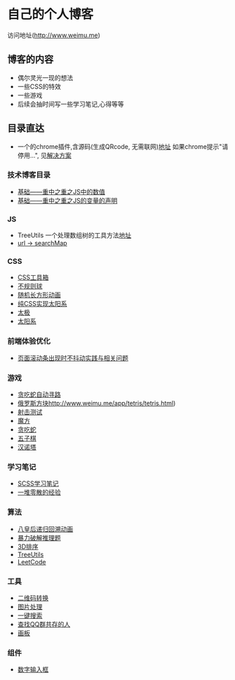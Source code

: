 # 自己的个人博客

访问地址(http://www.weimu.me)

## 博客的内容
* 偶尔灵光一现的想法 <br>
* 一些CSS的特效 <br>
* 一些游戏 <br>
* 后续会抽时间写一些学习笔记,心得等等 <br>


## 目录直达
* 一个的chrome插件,含源码(生成QRcode, 无需联网)[地址](https://github.com/Vivomo/blog/tree/gh-pages/chrome_plugins/qr_code)
如果chrome提示"请停用...", 见[解决方案](https://github.com/Vivomo/blog/tree/gh-pages/chrome_plugins)

### 技术博客目录
* [基础——重中之重之JS中的数值](http://www.weimu.me/2017/07/16/number-of-js.html)
* [基础——重中之重之JS的变量的声明](http://www.weimu.me/2017/05/30/variable-declaration-of-js.html)

### JS
* TreeUtils 一个处理数组树的工具方法[地址](https://github.com/Vivomo/blog/blob/gh-pages/js/utils/TreeUtils.js)
* [url -> searchMap]((https://github.com/Vivomo/blog/tree/gh-pages/draft/url-to-search-map.md))

### CSS
* [CSS工具箱](http://www.weimu.me/2015/08/14/css-util.html)
* [不规则球](http://www.weimu.me/2016/04/23/ball.html)
* [随机长方形动画](http://www.weimu.me/2016/04/18/random-cuboid.html)
* [纯CSS实现太阳系](http://www.weimu.me/2016/05/25/solar-system.html)
* [太极](http://www.weimu.me/2017/05/07/TaiChi.html)
* [太阳系](http://www.weimu.me/2016/05/25/solar-system.html)

### 前端体验优化
* [页面滚动条出现时不抖动实践与相关问题](http://www.weimu.me/2019/07/31/css-remove-scroll-shake.html)

### 游戏
* [贪吃蛇自动寻路](http://www.weimu.me/2020/02/18/snake-auto.html)
* [俄罗斯方块]()http://www.weimu.me/app/tetris/tetris.html)
* [射击测试](http://www.weimu.me/2018/07/08/shoot-test.html)
* [魔方](http://www.weimu.me/2017/12/12/cube.html)
* [贪吃蛇](http://www.weimu.me/2017/03/13/snake.html)
* [五子棋](http://www.weimu.me/2016/04/04/Gobang.html)
* [汉诺塔](http://www.weimu.me/2015/12/10/hanoi.html)

### 学习笔记
* [SCSS学习笔记](http://www.weimu.me/2018/01/30/scss.html)
* [一堆零散的经验](https://github.com/Vivomo/blog/tree/gh-pages/draft)

### 算法
* [八皇后递归回溯动画](http://www.weimu.me/2018/06/15/eight-queens.html)
* [暴力破解推理题](http://www.weimu.me/2018/04/01/answerEnum.js.html)
* [3D排序](http://www.weimu.me/2017/04/12/sort-3d.html)
* [TreeUtils](https://github.com/Vivomo/blog/blob/gh-pages/js/utils/TreeUtils.js)
* [LeetCode](https://github.com/Vivomo/blog/tree/gh-pages/nodejs/LeetCode)

### 工具
* [二维码转换](http://www.weimu.me/2017/12/05/to-qr-code.html)
* [图片处理](http://www.weimu.me/2017/08/17/image-opt.html)
* [一键搜索](http://www.weimu.me/2016/03/31/search.html)
* [查找QQ群共存的人](http://www.weimu.me/2016/03/12/find-qq.html)
* [画板](http://www.weimu.me/app/drawingBoard/drawingBoard.html)

### 组件
* [数字输入框](http://www.weimu.me/test/numeric-input.html)
